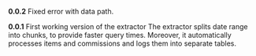**0.0.2**
Fixed error with data path.

**0.0.1**
First working version of the extractor
The extractor splits date range into chunks, to provide faster query times. Moreover, it automatically processes items and commissions and logs them into separate tables.